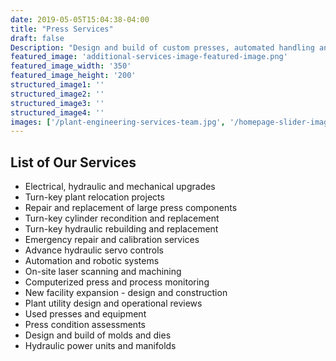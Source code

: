 ```yaml
---
date: 2019-05-05T15:04:38-04:00
title: "Press Services"
draft: false
Description: "Design and build of custom presses, automated handling and secondary operations, assessments, mold and die..."
featured_image: 'additional-services-image-featured-image.png'
featured_image_width: '350'
featured_image_height: '200'
structured_image1: ''
structured_image2: ''
structured_image3: ''
structured_image4: ''
images: ['/plant-engineering-services-team.jpg', '/homepage-slider-image-11.jpg','/homepage-slider-image-12.jpg', '/homepage-slider-image-13.jpg', '/homepage-slider-image-14.jpg', '/homepage-slider-image-15.jpg', '/homepage-slider-image-16.jpg', '/homepage-slider-image-17.jpg']
---
```


## **List of Our Services**

- Electrical, hydraulic and mechanical upgrades
- Turn-key plant relocation projects
- Repair and replacement of large press components
- Turn-key cylinder recondition and replacement
- Turn-key hydraulic rebuilding and replacement 
- Emergency repair and calibration services
- Advance hydraulic servo controls
- Automation and robotic systems
- On-site laser scanning and machining
- Computerized press and process monitoring
- New facility expansion - design and construction
- Plant utility design and operational reviews
- Used presses and equipment
- Press condition assessments
- Design and build of molds and dies
- Hydraulic power units and manifolds
